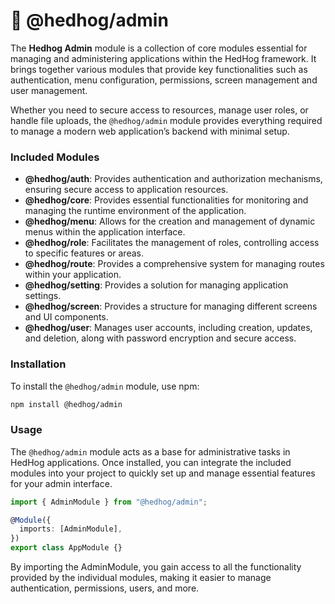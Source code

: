 # 🦔 @hedhog/admin

The **Hedhog Admin** module is a collection of core modules essential for managing and administering applications within the HedHog framework. It brings together various modules that provide key functionalities such as authentication, menu configuration, permissions, screen management and user management.

Whether you need to secure access to resources, manage user roles, or handle file uploads, the `@hedhog/admin` module provides everything required to manage a modern web application’s backend with minimal setup.

### Included Modules

- **@hedhog/auth**: Provides authentication and authorization mechanisms, ensuring secure access to application resources.
- **@hedhog/core**: Provides essential functionalities for monitoring and managing the runtime environment of the application.
- **@hedhog/menu**: Allows for the creation and management of dynamic menus within the application interface.
- **@hedhog/role**: Facilitates the management of roles, controlling access to specific features or areas.
- **@hedhog/route**: Provides a comprehensive system for managing routes within your application.
- **@hedhog/setting**: Provides a solution for managing application settings.
- **@hedhog/screen**: Provides a structure for managing different screens and UI components.
- **@hedhog/user**: Manages user accounts, including creation, updates, and deletion, along with password encryption and secure access.

### Installation

To install the `@hedhog/admin` module, use npm:

```bash
npm install @hedhog/admin
```

### Usage

The `@hedhog/admin` module acts as a base for administrative tasks in HedHog applications. Once installed, you can integrate the included modules into your project to quickly set up and manage essential features for your admin interface.

```typescript
import { AdminModule } from "@hedhog/admin";

@Module({
  imports: [AdminModule],
})
export class AppModule {}
```

By importing the AdminModule, you gain access to all the functionality provided by the individual modules, making it easier to manage authentication, permissions, users, and more.
